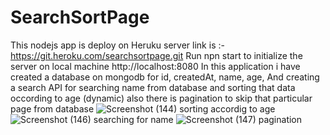 # SearchSortPage
This nodejs app is deploy on Heruku server link is :- https://git.heroku.com/searchsortpage.git
Run npn start to initialize the server on local machine  http://localhost:8080
In this application i have created a database on mongodb for id, createdAt, name, age,
And creating a search API for searching name from database and sorting that data occording to age (dynamic)
also there is pagination to skip that particular page from database
![Screenshot (144)](https://user-images.githubusercontent.com/82281265/167840661-c652e55f-2d5f-4986-877a-c9f2e507bac7.png)
sorting accordig to age 
![Screenshot (146)](https://user-images.githubusercontent.com/82281265/167840772-7e50e9dc-0a00-47b6-9a58-565473e247b7.png)
searching for name
![Screenshot (147)](https://user-images.githubusercontent.com/82281265/167840813-852ed5f9-cde2-4fdf-b727-9e39b3d257ed.png)
pagination
